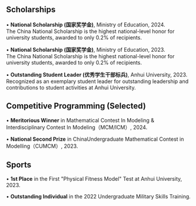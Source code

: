 ## Scholarships
• **National Scholarship (国家奖学金)**, Ministry of Education, 2024.  
   The China National Scholarship is the highest national-level honor for university students, awarded to only 0.2% of recipients.
   
• **National Scholarship (国家奖学金)**, Ministry of Education, 2023.  
   The China National Scholarship is the highest national-level honor for university students, awarded to only 0.2% of recipients.

• **Outstanding Student Leader (优秀学生干部标兵)**, Anhui University, 2023.
   Recognized as an exemplary student leader for outstanding leadership and contributions to student activities at Anhui University.

## Competitive Programming (Selected)
• **Meritorious Winner** in Mathematical Contest In Modeling & Interdisciplinary Contest In Modeling（MCM/ICM）, 2024.

• **National Second Prize** in ChinaUndergraduate Mathematical Contest in Modelling（CUMCM）, 2023.  

## Sports
• **1st Place** in the First "Physical Fitness Model" Test at Anhui University, 2023.

• **Outstanding Individual** in the 2022 Undergraduate Military Skills Training.
